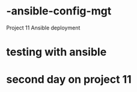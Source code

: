 # -ansible-config-mgt
Project 11 Ansible deployment

# testing with ansible
# second day on project 11
